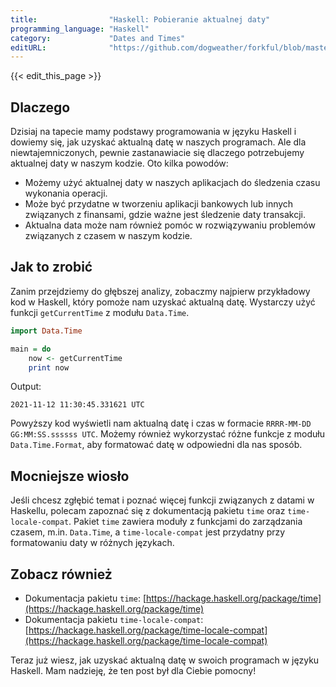 ```yaml
---
title:                "Haskell: Pobieranie aktualnej daty"
programming_language: "Haskell"
category:             "Dates and Times"
editURL:              "https://github.com/dogweather/forkful/blob/master/content/pl/haskell/getting-the-current-date.md"
---
```


{{< edit_this_page >}}

## Dlaczego

Dzisiaj na tapecie mamy podstawy programowania w języku Haskell i dowiemy się, jak uzyskać aktualną datę w naszych programach. Ale dla niewtajemniczonych, pewnie zastanawiacie się dlaczego potrzebujemy aktualnej daty w naszym kodzie. Oto kilka powodów:

- Możemy użyć aktualnej daty w naszych aplikacjach do śledzenia czasu wykonania operacji.
- Może być przydatne w tworzeniu aplikacji bankowych lub innych związanych z finansami, gdzie ważne jest śledzenie daty transakcji.
- Aktualna data może nam również pomóc w rozwiązywaniu problemów związanych z czasem w naszym kodzie.

## Jak to zrobić

Zanim przejdziemy do głębszej analizy, zobaczmy najpierw przykładowy kod w Haskell, który pomoże nam uzyskać aktualną datę. Wystarczy użyć funkcji `getCurrentTime` z modułu `Data.Time`.

```Haskell
import Data.Time

main = do
    now <- getCurrentTime
    print now
```

Output:
```
2021-11-12 11:30:45.331621 UTC
```

Powyższy kod wyświetli nam aktualną datę i czas w formacie `RRRR-MM-DD GG:MM:SS.ssssss UTC`. Możemy również wykorzystać różne funkcje z modułu `Data.Time.Format`, aby formatować datę w odpowiedni dla nas sposób.

## Mocniejsze wiosło

Jeśli chcesz zgłębić temat i poznać więcej funkcji związanych z datami w Haskellu, polecam zapoznać się z dokumentacją pakietu `time` oraz `time-locale-compat`. Pakiet `time` zawiera moduły z funkcjami do zarządzania czasem, m.in. `Data.Time`, a `time-locale-compat` jest przydatny przy formatowaniu daty w różnych językach.

## Zobacz również

- Dokumentacja pakietu `time`: [https://hackage.haskell.org/package/time](https://hackage.haskell.org/package/time)
- Dokumentacja pakietu `time-locale-compat`: [https://hackage.haskell.org/package/time-locale-compat](https://hackage.haskell.org/package/time-locale-compat)

Teraz już wiesz, jak uzyskać aktualną datę w swoich programach w języku Haskell. Mam nadzieję, że ten post był dla Ciebie pomocny!